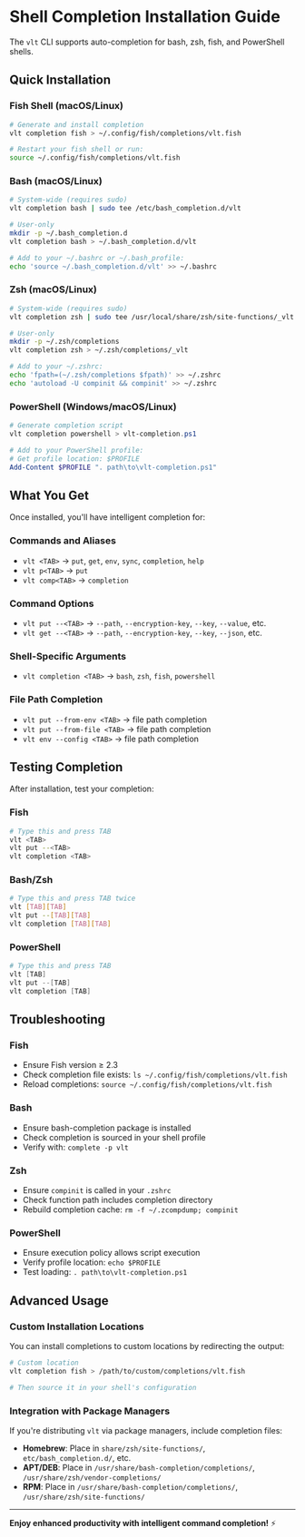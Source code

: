 # Shell Completion Installation Guide

The `vlt` CLI supports auto-completion for bash, zsh, fish, and PowerShell shells.

## Quick Installation

### Fish Shell (macOS/Linux)
```bash
# Generate and install completion
vlt completion fish > ~/.config/fish/completions/vlt.fish

# Restart your fish shell or run:
source ~/.config/fish/completions/vlt.fish
```

### Bash (macOS/Linux)
```bash
# System-wide (requires sudo)
vlt completion bash | sudo tee /etc/bash_completion.d/vlt

# User-only
mkdir -p ~/.bash_completion.d
vlt completion bash > ~/.bash_completion.d/vlt

# Add to your ~/.bashrc or ~/.bash_profile:
echo 'source ~/.bash_completion.d/vlt' >> ~/.bashrc
```

### Zsh (macOS/Linux)
```bash
# System-wide (requires sudo)
vlt completion zsh | sudo tee /usr/local/share/zsh/site-functions/_vlt

# User-only
mkdir -p ~/.zsh/completions
vlt completion zsh > ~/.zsh/completions/_vlt

# Add to your ~/.zshrc:
echo 'fpath=(~/.zsh/completions $fpath)' >> ~/.zshrc
echo 'autoload -U compinit && compinit' >> ~/.zshrc
```

### PowerShell (Windows/macOS/Linux)
```powershell
# Generate completion script
vlt completion powershell > vlt-completion.ps1

# Add to your PowerShell profile:
# Get profile location: $PROFILE
Add-Content $PROFILE ". path\to\vlt-completion.ps1"
```

## What You Get

Once installed, you'll have intelligent completion for:

### Commands and Aliases
- `vlt <TAB>` → `put`, `get`, `env`, `sync`, `completion`, `help`
- `vlt p<TAB>` → `put`
- `vlt comp<TAB>` → `completion`

### Command Options
- `vlt put --<TAB>` → `--path`, `--encryption-key`, `--key`, `--value`, etc.
- `vlt get --<TAB>` → `--path`, `--encryption-key`, `--key`, `--json`, etc.

### Shell-Specific Arguments
- `vlt completion <TAB>` → `bash`, `zsh`, `fish`, `powershell`

### File Path Completion
- `vlt put --from-env <TAB>` → file path completion
- `vlt put --from-file <TAB>` → file path completion
- `vlt env --config <TAB>` → file path completion

## Testing Completion

After installation, test your completion:

### Fish
```bash
# Type this and press TAB
vlt <TAB>
vlt put --<TAB>
vlt completion <TAB>
```

### Bash/Zsh
```bash
# Type this and press TAB twice
vlt [TAB][TAB]
vlt put --[TAB][TAB]
vlt completion [TAB][TAB]
```

### PowerShell
```powershell
# Type this and press TAB
vlt [TAB]
vlt put --[TAB]
vlt completion [TAB]
```

## Troubleshooting

### Fish
- Ensure Fish version ≥ 2.3
- Check completion file exists: `ls ~/.config/fish/completions/vlt.fish`
- Reload completions: `source ~/.config/fish/completions/vlt.fish`

### Bash
- Ensure bash-completion package is installed
- Check completion is sourced in your shell profile
- Verify with: `complete -p vlt`

### Zsh
- Ensure `compinit` is called in your `.zshrc`
- Check function path includes completion directory
- Rebuild completion cache: `rm -f ~/.zcompdump; compinit`

### PowerShell
- Ensure execution policy allows script execution
- Verify profile location: `echo $PROFILE`
- Test loading: `. path\to\vlt-completion.ps1`

## Advanced Usage

### Custom Installation Locations

You can install completions to custom locations by redirecting the output:

```bash
# Custom location
vlt completion fish > /path/to/custom/completions/vlt.fish

# Then source it in your shell's configuration
```

### Integration with Package Managers

If you're distributing `vlt` via package managers, include completion files:

- **Homebrew**: Place in `share/zsh/site-functions/`, `etc/bash_completion.d/`, etc.
- **APT/DEB**: Place in `/usr/share/bash-completion/completions/`, `/usr/share/zsh/vendor-completions/`
- **RPM**: Place in `/usr/share/bash-completion/completions/`, `/usr/share/zsh/site-functions/`

---

**Enjoy enhanced productivity with intelligent command completion!** ⚡